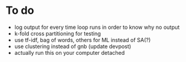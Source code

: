 # To do
<ul>
    <li>log output for every time loop runs in order to know why no output</li>
    <li>k-fold cross partitioning for testing</li>
    <li>use tf-idf, bag of words, others for ML instead of SA(?)</li>
    <li>use clustering instead of gnb (update devpost)</li>
    <li>actually run this on your computer detached</li>
</ul>
